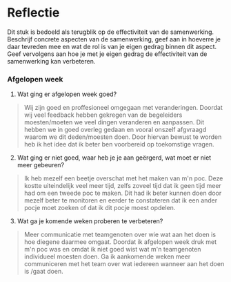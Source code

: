 Reflectie
==========

Dit stuk is bedoeld als terugblik op de effectiviteit van de samenwerking.
Beschrijf concrete aspecten van de samenwerking, geef aan in hoeverre je daar tevreden mee en wat de rol is
 van je eigen gedrag binnen dit aspect. Geef vervolgens aan hoe je met je eigen gedrag de effectiviteit van 
 de samenwerking kan verbeteren.


### Afgelopen week

1. Wat ging er afgelopen week goed?
> Wij zijn goed en proffesioneel omgegaan met veranderingen. 
> Doordat wij veel feedback hebben gekregen van de begeleiders moesten/moeten we veel dingen veranderen en aanpassen. Dit hebben we in goed overleg gedaan en vooral onszelf afgvraagd waarom we dit deden/moesten doen. Door hiervan bewust te worden heb ik het idee dat ik beter ben voorbereid op toekomstige vragen. 

2. Wat ging er niet goed, waar heb je je aan geërgerd, wat moet er niet meer gebeuren?
> Ik heb mezelf een beetje overschat met het maken van m'n poc. Deze kostte uiteindelijk veel meer tijd, zelfs zoveel tijd dat ik geen tijd meer had om een tweede poc te maken. Dit had ik beter kunnen doen door mezelf beter te monitoren en eerder te constateren dat ik een ander pocje moet zoeken of dat ik dit pocje moest opdelen. 
 
3. Wat ga je komende weken proberen te verbeteren?
> Meer communicatie met teamgenoten over wie wat aan het doen is hoe diegene daarmee omgaat. Doordat ik afgelopen week druk met m'n poc was en omdat ik niet goed wist wat m'n teamgenoten individueel moesten doen. Ga ik aankomende weken meer communiceren met het team over wat iedereen wanneer aan het doen is /gaat doen.

